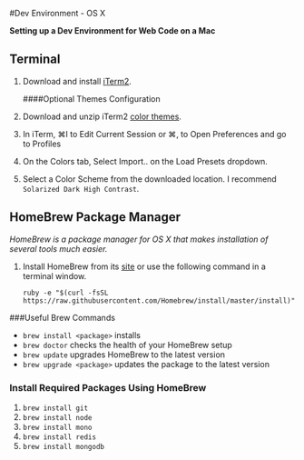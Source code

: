 #Dev Environment - OS X

**Setting up a Dev Environment for Web Code on a Mac**


## Terminal

1. Download and install [iTerm2](http://www.iterm2.com).

    ####Optional Themes Configuration
2. Download and unzip iTerm2 [color themes](http://iterm2colorschemes.com/).
3. In iTerm, ⌘I to Edit Current Session or ⌘, to Open Preferences and go to Profiles
4. On the Colors tab, Select Import.. on the Load Presets dropdown.
5. Select a Color Scheme from the downloaded location.  I recommend `Solarized Dark High Contrast`.


## HomeBrew Package Manager

*HomeBrew is a package manager for OS X that makes installation of several tools much easier.*

1. Install HomeBrew from its [site](http://brew.sh/) or use the following command in a terminal window.

   ```
   ruby -e "$(curl -fsSL https://raw.githubusercontent.com/Homebrew/install/master/install)"
   ```

###Useful Brew Commands
- `brew install <package>` installs
- `brew doctor` checks the health of your HomeBrew setup
- `brew update` upgrades HomeBrew to the latest version
- `brew upgrade <package>` updates the package to the latest version


### Install Required Packages Using HomeBrew
1. `brew install git`
1. `brew install node`
1. `brew install mono`
1. `brew install redis`
1. `brew install mongodb`
